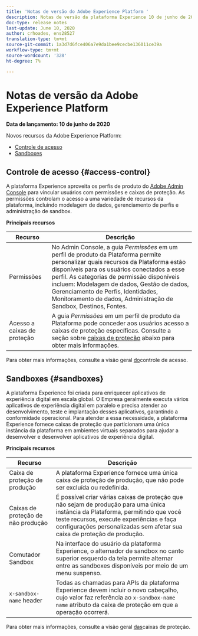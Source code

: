 ```yaml
---
title: 'Notas de versão do Adobe Experience Platform '
description: Notas de versão da plataforma Experience 10 de junho de 2020
doc-type: release notes
last-update: June 10, 2020
author: crhoades, ens28527
translation-type: tm+mt
source-git-commit: 1a3d7d6fce406a7e9da1bee9cecbe136011ce39a
workflow-type: tm+mt
source-wordcount: '328'
ht-degree: 7%

---
```



# Notas de versão da Adobe Experience Platform

**Data de lançamento: 10 de junho de 2020**

Novos recursos da Adobe Experience Platform:

- [Controle de acesso](#access-control)
- [Sandboxes](#sandboxes)

## Controle de acesso {#access-control}

A plataforma Experience aproveita os perfis de produto do [Adobe Admin Console](https://adminconsole.adobe.com) para vincular usuários com permissões e caixas de proteção. As permissões controlam o acesso a uma variedade de recursos da plataforma, incluindo modelagem de dados, gerenciamento de perfis e administração de sandbox.

**Principais recursos**

| Recurso | Descrição |
|--- | ---|
| Permissões | No Admin Console, a guia _Permissões_ em um perfil de produto da Plataforma permite personalizar quais recursos da Plataforma estão disponíveis para os usuários conectados a esse perfil. As categorias de permissão disponíveis incluem: Modelagem de dados, Gestão de dados, Gerenciamento de Perfis, Identidades, Monitoramento de dados, Administração de Sandbox, Destinos, Fontes. |
| Acesso a caixas de proteção | A guia _Permissões_ em um perfil de produto da Plataforma pode conceder aos usuários acesso a caixas de proteção específicas. Consulte a seção sobre [caixas de proteção](#sandboxes) abaixo para obter mais informações. |

Para obter mais informações, consulte a visão geral [do](../../access-control/home.md)controle de acesso.

## Sandboxes {#sandboxes}

A plataforma Experience foi criada para enriquecer aplicativos de experiência digital em escala global. O Empresa geralmente executa vários aplicativos de experiência digital em paralelo e precisa atender ao desenvolvimento, teste e implantação desses aplicativos, garantindo a conformidade operacional. Para atender a essa necessidade, a plataforma Experience fornece caixas de proteção que particionam uma única instância da plataforma em ambientes virtuais separados para ajudar a desenvolver e desenvolver aplicativos de experiência digital.

**Principais recursos**

| Recurso | Descrição |
|--- | ---|
| Caixa de proteção de produção | A plataforma Experience fornece uma única caixa de proteção de produção, que não pode ser excluída ou redefinida. |
| Caixas de proteção de não produção | É possível criar várias caixas de proteção que não sejam de produção para uma única instância da Plataforma, permitindo que você teste recursos, execute experiências e faça configurações personalizadas sem afetar sua caixa de proteção de produção. |
| Comutador Sandbox | Na interface do usuário da plataforma Experience, o alternador de sandbox no canto superior esquerdo da tela permite alternar entre as sandboxes disponíveis por meio de um menu suspenso. |
| `x-sandbox-name` header | Todas as chamadas para APIs da plataforma Experience devem incluir o novo cabeçalho, cujo valor faz referência ao `x-sandbox-name` `name` atributo da caixa de proteção em que a operação ocorrerá. |

Para obter mais informações, consulte a visão geral [das](../../sandboxes/home.md)caixas de proteção.